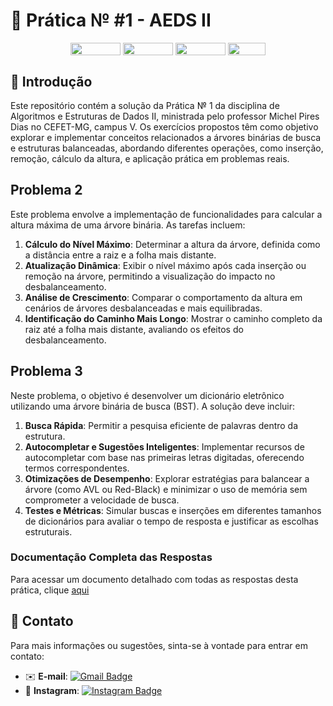 # 📄 Prática № #1 - AEDS II

<div align="center">
   <img align="center" height="20px" width="80px" src="https://img.shields.io/badge/Ubuntu-orange?logo=ubuntu">
   <img align="center" height="20px" width="80px" src="https://img.shields.io/badge/VS%20Code-blue?logo=visual%20studio%20code"/>
   <img align="center" height="20px" width="80px" src="https://img.shields.io/badge/MakeFile-green?logo=make">
   <img align="center" height="20px" width="60px" src="https://img.shields.io/badge/C%2B%2B-darkblue?logo=c%2B%2B"/>
</div>



## 👋 Introdução 
Este repositório contém a solução da Prática № 1 da disciplina de Algoritmos e Estruturas de Dados II, ministrada pelo professor Michel Pires Dias no CEFET-MG, campus V. Os exercícios propostos têm como objetivo explorar e implementar conceitos relacionados a árvores binárias de busca e estruturas balanceadas, abordando diferentes operações, como inserção, remoção, cálculo da altura, e aplicação prática em problemas reais.


## Problema 2
Este problema envolve a implementação de funcionalidades para calcular a altura máxima de uma árvore binária. As tarefas incluem:
1. **Cálculo do Nível Máximo**: Determinar a altura da árvore, definida como a distância entre a raiz e a folha mais distante.
2. **Atualização Dinâmica**: Exibir o nível máximo após cada inserção ou remoção na árvore, permitindo a visualização do impacto no desbalanceamento.
3. **Análise de Crescimento**: Comparar o comportamento da altura em cenários de árvores desbalanceadas e mais equilibradas.
4. **Identificação do Caminho Mais Longo**: Mostrar o caminho completo da raiz até a folha mais distante, avaliando os efeitos do desbalanceamento.

## Problema 3
Neste problema, o objetivo é desenvolver um dicionário eletrônico utilizando uma árvore binária de busca (BST). A solução deve incluir:
1. **Busca Rápida**: Permitir a pesquisa eficiente de palavras dentro da estrutura.
2. **Autocompletar e Sugestões Inteligentes**: Implementar recursos de autocompletar com base nas primeiras letras digitadas, oferecendo termos correspondentes.
3. **Otimizações de Desempenho**: Explorar estratégias para balancear a árvore (como AVL ou Red-Black) e minimizar o uso de memória sem comprometer a velocidade de busca.
4. **Testes e Métricas**: Simular buscas e inserções em diferentes tamanhos de dicionários para avaliar o tempo de resposta e justificar as escolhas estruturais.

### Documentação Completa das Respostas
Para acessar um documento detalhado com todas as respostas desta prática, clique [aqui](https://github.com/mairaallacerda/Pratica1-AEDSII/blob/main/Prática_1_AEDS_II.pdf)

## 📧 Contato

Para mais informações ou sugestões, sinta-se à vontade para entrar em contato:

- ✉️ **E-mail**: [![Gmail Badge](https://img.shields.io/badge/-mairaallacerda@gmail.com-c14438?style=flat-square&logo=Gmail&logoColor=white&link=mailto:mairaallacerda@gmail.com)](mailto:mairaallacerda@gmail.com)
- 📸 **Instagram**: [![Instagram Badge](https://img.shields.io/badge/-Instagram-e4405f?style=flat-square&logo=Instagram&logoColor=white)](https://www.instagram.com/mairaallacerda/)
